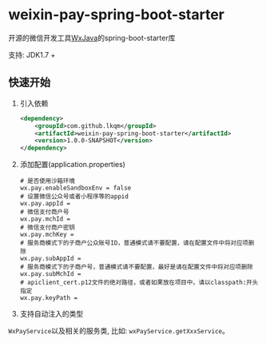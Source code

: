 # weixin-pay-spring-boot-starter
开源的微信开发工具[WxJava](https://github.com/Wechat-Group/WxJava)的spring-boot-starter库

支持: JDK1.7 +

## 快速开始
1. 引入依赖
    ```xml
    <dependency>
        <groupId>com.github.lkqm</groupId>
        <artifactId>weixin-pay-spring-boot-starter</artifactId>
        <version>1.0.0-SNAPSHOT</version>
    </dependency>
    ```
2. 添加配置(application.properties)
    ```properties
    # 是否使用沙箱环境
    wx.pay.enableSandboxEnv = false
    # 设置微信公众号或者小程序等的appid
    wx.pay.appId = 
    # 微信支付商户号
    wx.pay.mchId = 
    # 微信支付商户密钥
    wx.pay.mchKey = 
    # 服务商模式下的子商户公众账号ID，普通模式请不要配置，请在配置文件中将对应项删除
    wx.pay.subAppId = 
    # 服务商模式下的子商户号，普通模式请不要配置，最好是请在配置文件中将对应项删除
    wx.pay.subMchId = 
    # apiclient_cert.p12文件的绝对路径，或者如果放在项目中，请以classpath:开头指定
    wx.pay.keyPath = 
    ```
3. 支持自动注入的类型

`WxPayService`以及相关的服务类, 比如: `wxPayService.getXxxService`。







